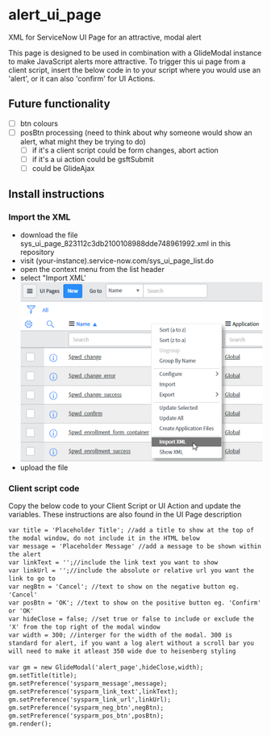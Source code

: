 # alert_ui_page
XML for ServiceNow UI Page for an attractive, modal alert

This page is designed to be used in combination with a GlideModal instance to make JavaScript alerts more attractive.
To trigger this ui page from a client script, insert the below code in to your script where you would use an 'alert', or it can also 'confirm' for UI Actions.

## Future functionality
- [ ] btn colours
- [ ] posBtn processing (need to think about why someone would show an alert, what might they be trying to do)
  - [ ] if it's a client script could be form changes, abort action
  - [ ] if it's a ui action could be gsftSubmit
  - [ ] could be GlideAjax

## Install instructions
### Import the XML
- download the file sys_ui_page_823112c3db2100108988dde748961992.xml in this repository
- visit (your-instance).service-now.com/sys_ui_page_list.do
- open the context menu from the list header 
- select "Import XML'  
![Screenshot of context menu](contextmenu.png)
- upload the file

### Client script code
Copy the below code to your Client Script or UI Action and update the variables.
These instructions are also found in the UI Page description
```
var title = 'Placeholder Title'; //add a title to show at the top of the modal window, do not include it in the HTML below
var message = 'Placeholder Message' //add a message to be shown within the alert
var linkText = '';//include the link text you want to show
var linkUrl = '';//include the absolute or relative url you want the link to go to
var negBtn = 'Cancel'; //text to show on the negative button eg. 'Cancel'
var posBtn = 'OK'; //text to show on the positive button eg. 'Confirm' or 'OK'
var hideClose = false; //set true or false to include or exclude the 'X' from the top right of the modal window
var width = 300; //interger for the width of the modal. 300 is standard for alert, if you want a log alert without a scroll bar you will need to make it atleast 350 wide due to heisenberg styling

var gm = new GlideModal('alert_page',hideClose,width);
gm.setTitle(title);
gm.setPreference('sysparm_message',message);
gm.setPreference('sysparm_link_text',linkText);
gm.setPreference('sysparm_link_url',linkUrl);
gm.setPreference('sysparm_neg_btn',negBtn);
gm.setPreference('sysparm_pos_btn',posBtn);
gm.render();
```
